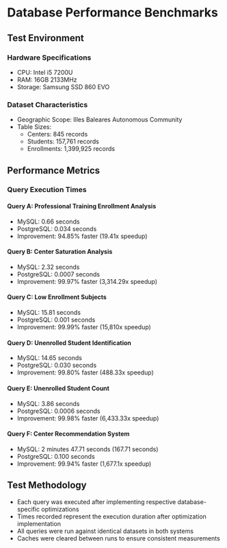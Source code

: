 # Database Performance Benchmarks

## Test Environment

### Hardware Specifications
- CPU: Intel i5 7200U
- RAM: 16GB 2133MHz
- Storage: Samsung SSD 860 EVO

### Dataset Characteristics
- Geographic Scope: Illes Baleares Autonomous Community
- Table Sizes:
  - Centers: 845 records
  - Students: 157,761 records
  - Enrollments: 1,399,925 records

## Performance Metrics

### Query Execution Times

#### Query A: Professional Training Enrollment Analysis
- MySQL: 0.66 seconds
- PostgreSQL: 0.034 seconds
- Improvement: 94.85% faster (19.41x speedup)

#### Query B: Center Saturation Analysis
- MySQL: 2.32 seconds
- PostgreSQL: 0.0007 seconds
- Improvement: 99.97% faster (3,314.29x speedup)

#### Query C: Low Enrollment Subjects
- MySQL: 15.81 seconds
- PostgreSQL: 0.001 seconds
- Improvement: 99.99% faster (15,810x speedup)

#### Query D: Unenrolled Student Identification
- MySQL: 14.65 seconds
- PostgreSQL: 0.030 seconds
- Improvement: 99.80% faster (488.33x speedup)

#### Query E: Unenrolled Student Count
- MySQL: 3.86 seconds
- PostgreSQL: 0.0006 seconds
- Improvement: 99.98% faster (6,433.33x speedup)

#### Query F: Center Recommendation System
- MySQL: 2 minutes 47.71 seconds (167.71 seconds)
- PostgreSQL: 0.100 seconds
- Improvement: 99.94% faster (1,677.1x speedup)

## Test Methodology
- Each query was executed after implementing respective database-specific optimizations
- Times recorded represent the execution duration after optimization implementation
- All queries were run against identical datasets in both systems
- Caches were cleared between runs to ensure consistent measurements